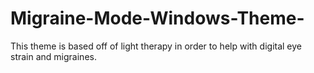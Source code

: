 # Migraine-Mode-Windows-Theme-
This theme is based off of light therapy in order to help with digital eye strain and migraines.
